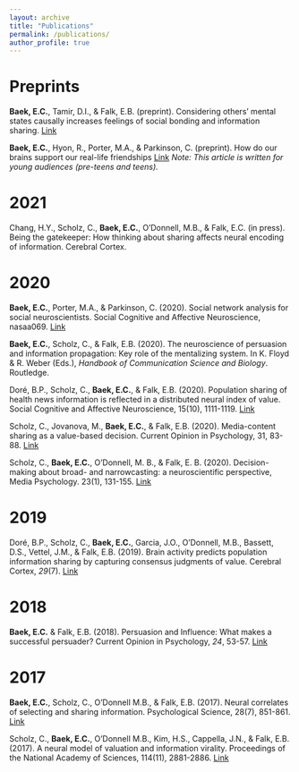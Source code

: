 ```yaml
---
layout: archive
title: "Publications"
permalink: /publications/
author_profile: true
---
```


Preprints
======
**Baek, E.C.**, Tamir, D.I., & Falk, E.B. (preprint). Considering others’ mental states causally increases feelings of social bonding and information sharing. <a href="https://psyarxiv.com/nw43x/" target="_blank">Link</a>
  
**Baek, E.C.**, Hyon, R., Porter, M.A., & Parkinson, C. (preprint). How do our brains support our real-life friendships <a href="https://osf.io/preprints/socarxiv/vy2jr/" target="_blank">Link</a> *Note: This article is written for young audiences (pre-teens and teens).*

2021
======
Chang, H.Y., Scholz, C., **Baek, E.C.**, O’Donnell, M.B., & Falk, E.C. (in press). Being the gatekeeper: How thinking about sharing affects neural encoding of information. Cerebral Cortex.

2020
======
**Baek, E.C.**, Porter, M.A., & Parkinson, C. (2020). Social network analysis for social neuroscientists. Social Cognitive and Affective Neuroscience, nasaa069. <a href="https://doi.org/10.1093/scan/nsaa069" target="_blank">Link</a>

**Baek, E.C.**, Scholz, C., & Falk, E.B. (2020). The neuroscience of persuasion and information propagation: Key role of the mentalizing system. In K. Floyd & R. Weber (Eds.), _Handbook of Communication Science and Biology_. Routledge.

Doré, B.P., Scholz, C., **Baek, E.C.**, & Falk, E.B. (2020). Population sharing of health news information is reflected in a distributed neural index of value. Social Cognitive and Affective Neuroscience, 15(10), 1111-1119. <a href="https://doi.org/10.1093/scan/nsaa129" target="_blank">Link</a>

Scholz, C., Jovanova, M., **Baek, E.C.**, & Falk, E.B. (2020). Media-content sharing as a value-based decision. Current Opinion in Psychology, 31, 83-88. <a href="https://doi.org/10.1016/j.copsyc.2019.08.004" target="_blank">Link</a>

Scholz, C., **Baek, E.C.**, O’Donnell, M. B., & Falk, E. B. (2020). Decision-making about broad- and narrowcasting: a neuroscientific perspective, Media Psychology. 23(1), 131-155. <a href="https://doi.org/10.1080/15213269.2019.1572522" target="_blank">Link</a>

2019
======
Doré, B.P., Scholz, C., **Baek, E.C.**, Garcia, J.O., O’Donnell, M.B., Bassett, D.S., Vettel, J.M., & Falk, E.B. (2019). Brain activity predicts population information sharing by capturing consensus judgments of value. Cerebral Cortex, _29_(7). <a href="https://doi.org/10.1093/cercor/bhy176" target="_blank">Link</a>

2018
======
**Baek, E.C.** & Falk, E.B. (2018). Persuasion and Influence: What makes a successful persuader? Current Opinion in Psychology, _24_, 53-57. <a href="https://doi.org/10.1016/j.copsyc.2018.05.004" target="_blank">Link</a>

2017
======
**Baek, E.C.**, Scholz, C., O’Donnell M.B., & Falk, E.B. (2017). Neural correlates of selecting and sharing information. Psychological Science, 28(7), 851-861. <a href="https://doi.org/10.1177/0956797617695073" target="_blank">Link</a>

Scholz, C., **Baek, E.C.**, O’Donnell M.B., Kim, H.S., Cappella, J.N., & Falk, E.B. (2017). A neural model of valuation and information virality. Proceedings of the National Academy of Sciences, 114(11), 2881-2886. <a href="http://doi.org/10.1073/pnas.1615259114" target="_blank">Link</a>
